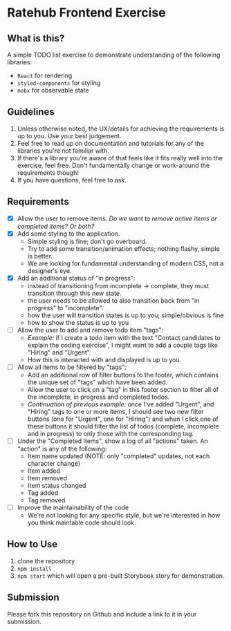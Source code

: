 # Ratehub Frontend Exercise

## What is this?

A simple TODO list exercise to demonstrate understanding of the following libraries:

- `React` for rendering
- `styled-components` for styling
- `mobx` for observable state

## Guidelines

1. Unless otherwise noted, the UX/details for achieving the requirements is up to you. Use your best judgement.
2. Feel free to read up on documentation and tutorials for any of the libraries you're not familiar with.
3. If there's a library you're aware of that feels like it fits really well into the exercise, feel free. Don't fundamentally change or work-around the requirements though!
4. If you have questions, feel free to ask.

## Requirements

- [x] Allow the user to remove items.
      _Do we want to remove active items or completed items? Or both?_
- [x] Add some styling to the application.
  - Simple styling is fine; don't go overboard.
  - Try to add some transition/animation effects; nothing flashy, simple is better.
  - We are looking for fundamental understanding of modern CSS, not a designer's eye.
- [x] Add an additional status of "in progress":
  - instead of transitioning from incomplete -> complete, they must transition through this new state.
  - the user needs to be allowed to also transition back from "in progress" to "incomplete".
  - how the user will transition states is up to you; simple/obvious is fine
  - how to show the status is up to you
- [ ] Allow the user to add and remove todo item "tags":
  - _Example:_ if I create a todo item with the text "Contact candidates to explain the coding exercise", I might want to add a couple tags like "Hiring" and "Urgent".
  - How this is interacted with and displayed is up to you.
- [ ] Allow all items to be filtered by "tags":
  - Add an additional row of filter buttons to the footer, which contains the unique set of "tags" which have been added.
  - Allow the user to click on a "tag" in this footer section to filter all of the incomplete, in progress and completed todos.
  - _Continuation of previous example:_ once I've added "Urgent", and "Hiring" tags to one or more items, I should see two new filter buttons (one for "Urgent", one for "Hiring") and when I click one of these buttons it should filter the list of todos (complete, incomplete and in progress) to only those with the corresponding tag.
- [ ] Under the "Completed Items", show a log of all "actions" taken. An "action" is any of the following:
  - Item name updated (NOTE: only "completed" updates, not each character change)
  - Item added
  - Item removed
  - Item status changed
  - Tag added
  - Tag removed
- [ ] Improve the maintainability of the code
  - We're not looking for any specific style, but we're interested in how you think maintable code should look.

## How to Use

1. clone the repository
2. `npm install`
3. `npm start` which will open a pre-built Storybook story for demonstration.

## Submission

Please fork this repository on Github and include a link to it in your submission.
